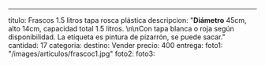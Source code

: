 ---
titulo: Frascos 1.5 litros tapa rosca plástica
descripcion: "**Diámetro** 45cm, alto 14cm, capacidad total 1.5 litros. \n\nCon tapa
  blanca o roja según disponibilidad. La etiqueta es pintura de pizarrón, se puede
  sacar."
cantidad: 17
categoria: 
destino: Vender
precio: 400
entrega: 
foto1: "/images/articulos/frascoc1.jpg"
foto2: 
foto3: 
